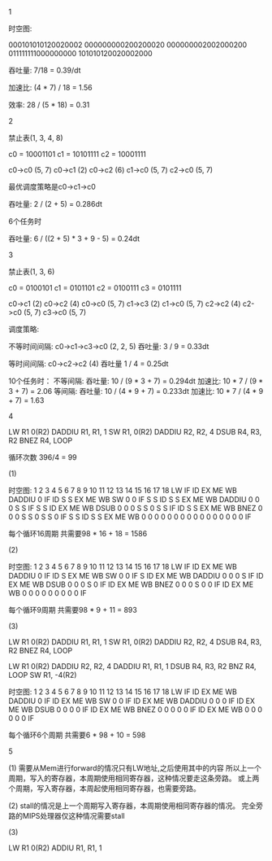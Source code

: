 1

时空图:

000101010120020002
000000000200200020
000000002002000200
011111111000000000
101010120020002000

吞吐量: 7/18 = 0.39/dt

加速比: (4 * 7) / 18 = 1.56

效率: 28 / (5 * 18) = 0.31

2

禁止表(1, 3, 4, 8)

c0 = 10001101
c1 = 10101111
c2 = 10001111

c0->c0 (5, 7)
c0->c1 (2)
c0->c2 (6)
c1->c0 (5, 7)
c2->c0 (5, 7)

最优调度策略是c0->c1->c0

吞吐量: 2 / (2 + 5) = 0.286dt

6个任务时

吞吐量: 6 / ((2 + 5) * 3 + 9 - 5) = 0.24dt

3

禁止表(1, 3, 6)

c0 = 0100101
c1 = 0101101
c2 = 0100111
c3 = 0101111

c0->c1 (2)
c0->c2 (4)
c0->c0 (5, 7)
c1->c3 (2)
c1->c0 (5, 7)
c2->c2 (4)
c2->c0 (5, 7)
c3->c0 (5, 7)

调度策略:

不等时间间隔: c0->c1->c3->c0 (2, 2, 5)
吞吐量: 3 / 9 = 0.33dt

等时间间隔: c0->c2->c2 (4)
吞吐量 1 / 4 = 0.25dt

10个任务时：
不等间隔:
吞吐量: 10 / (9 * 3 + 7) = 0.294dt
加速比: 10 * 7 / (9 * 3 + 7) = 2.06
等间隔:
吞吐量: 10 / (4 * 9 + 7) = 0.233dt
加速比: 10 * 7 / (4 * 9 + 7) = 1.63

4

LW R1 0(R2)
DADDIU R1, R1, 1
SW R1, 0(R2)
DADDIU R2, R2, 4
DSUB R4, R3, R2
BNEZ R4, LOOP

循环次数 396/4 = 99

(1)

时空图:
       1  2  3  4  5  6  7  8  9  10 11 12 13 14 15 16 17 18
LW     IF ID EX ME WB
DADDIU 0  IF ID S  S  EX ME WB
SW     0  0  IF S  S  ID S  S  EX ME WB
DADDIU 0  0  0  S  S  IF S  S  ID EX ME WB
DSUB   0  0  0  S  S  0  S  S  IF ID S  S  EX ME WB
BNEZ   0  0  0  S  S  0  S  S  0  IF S  S  ID S  S  EX ME WB
       0  0  0  0  0  0  0  0  0  0  0  0  0  0  0  0  IF

每个循环16周期
共需要98 * 16 + 18 = 1586

(2)

时空图:
       1  2  3  4  5  6  7  8  9  10 11 12 13 14 15 16 17 18
LW     IF ID EX ME WB
DADDIU 0  IF ID S  EX ME WB
SW     0  0  IF S  ID EX ME WB
DADDIU 0  0  0  S  IF ID EX ME WB
DSUB   0  0  0  S  0  IF ID EX ME WB
BNEZ   0  0  0  S  0  0  IF ID EX ME WB
       0  0  0  0  0  0  0  0  0  IF

每个循环9周期
共需要98 * 9 + 11 = 893

(3)

LW R1 0(R2)
DADDIU R1, R1, 1
SW R1, 0(R2)
DADDIU R2, R2, 4
DSUB R4, R3, R2
BNEZ R4, LOOP

LW R1 0(R2)
DADDIU R2, R2, 4
DADDIU R1, R1, 1
DSUB R4, R3, R2
BNZ R4, LOOP
SW R1, -4(R2)

时空图:
       1  2  3  4  5  6  7  8  9  10 11 12 13 14 15 16 17 18
LW     IF ID EX ME WB
DADDIU 0  IF ID EX ME WB
SW     0  0  IF ID EX ME WB
DADDIU 0  0  0  IF ID EX ME WB
DSUB   0  0  0  0  IF ID EX ME WB
BNEZ   0  0  0  0  0  IF ID EX ME WB
       0  0  0  0  0  0  IF

每个循环6个周期
共需要6 * 98 + 10 = 598

5

(1) 需要从Mem进行forward的情况只有LW地址,之后使用其中的内容
所以上一个周期，写入的寄存器，本周期使用相同寄存器，这种情况要走这条旁路。
或上两个周期，写入寄存器，本周起使用相同寄存器，也需要旁路。

(2) stall的情况是上一个周期写入寄存器，本周期使用相同寄存器的情况。
完全旁路的MIPS处理器仅这种情况需要stall

(3)

LW R1 0(R2)
ADDIU R1, R1, 1

